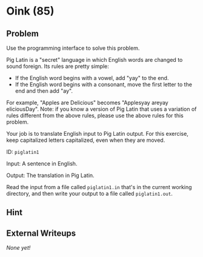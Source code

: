 # Oink (85)

## Problem

Use the programming interface to solve this problem.

Pig Latin is a &quot;secret&quot; language in which English words are changed to sound foreign. Its rules are pretty simple:

* If the English word begins with a vowel, add &quot;yay&quot; to the end.
* If the English word begins with a consonant, move the first letter to the end and then add &quot;ay&quot;.

For example, &quot;Apples are Delicious&quot; becomes &quot;Applesyay areyay eliciousDay&quot;. Note: if you know a version of Pig Latin that uses a variation of rules different from the above rules, please use the above rules for this problem.

Your job is to translate English input to Pig Latin output. For this exercise, keep capitalized letters capitalized, even when they are moved.

ID: `piglatin1`

Input: A sentence in English.

Output: The translation in Pig Latin.

Read the input from a file called&nbsp;`piglatin1.in`&nbsp;that&#39;s in the current working directory, and then write your output to a file called&nbsp;`piglatin1.out`.

## Hint

## External Writeups

*None yet!*